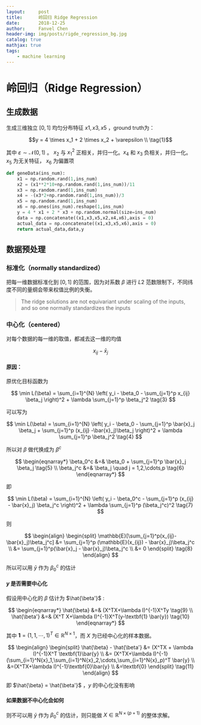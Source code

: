 ```yaml
---
layout:     post
title:      岭回归 Ridge Regression
date:       2018-12-25
author:     Fanvel Chen
header-img: img/posts/rigde_regression_bg.jpg
catalog: true
mathjax: true
tags:
    - machine learning
---
```


# 岭回归（Ridge Regression）

## 生成数据
生成三维独立 $[0,1]$ 均匀分布特征 $x1,x3,x5$ ，ground truth为：

$$y = 4 \times x_1 + 2 \times x_2 + \varepsilon \\ \tag{1}$$

其中 $\varepsilon \sim \mathcal{N}(0,1)$ 。
$x_2$ 与 $x_1^2$ 正相关，并归一化。$x_4$ 和 $x_3$ 负相关，并归一化。$x_5$ 为无关特征， $x_6$ 为偏置项

```python
def geneData(ins_num):
	x1 = np.random.rand(1,ins_num)   
	x2 = (x1**2*10+np.random.rand(1,ins_num))/11  
	x3 = np.random.rand(1,ins_num)
	x4 = -(x3*2+np.random.rand(1,ins_num))/3
	x5 = np.random.rand(1,ins_num)
	x6 = np.ones(ins_num).reshape(1,ins_num)
	y = 4 * x1 + 2 * x3 + np.random.normal(size=ins_num)
	data = np.concatenate((x1,x3,x5,x2,x4,x6),axis = 0)
	actual_data = np.concatenate((x1,x3,x5,x6),axis = 0)
	return actual_data,data,y
```

## 数据预处理
### 标准化（normally standardized）
把每一维数据标准化到 $[0,1]$ 的范围，因为对系数 $\beta$ 进行 $L2$ 范数限制下，不同纬度不同的量纲会带来权值比例的失衡。

>The ridge solutions are not equivariant under scaling of the inputs, and so one normally standardizes the inputs

### 中心化（centered）
对每个数据的每一维的取值，都减去这一维的均值

$$
x_{ij} - \bar{x}_j  \tag{2}
$$

#### 原因：
原优化目标函数为

$$
\min L(\beta) = \sum_{i=1}^{N} \left( y_i - \beta_0 - \sum_{j=1}^p x_{ij} \beta_j  \right)^2 +  \lambda \sum_{j=1}^p \beta_j^2   \tag{3}
$$

可以写为

$$
\min L(\beta) = \sum_{i=1}^{N} \left( y_i - \beta_0 - \sum_{j=1}^p \bar{x}_j \beta_j + \sum_{j=1}^p (x_{ij} -\bar{x}_j)\beta_j  \right)^2 +  \lambda \sum_{j=1}^p \beta_j^2   \tag{4}
$$

所以对 $\beta$ 做代换成为 $\beta^{c}$

$$
\begin{eqnarray*}
\beta_0^c &=& \beta_0 + \sum_{j=1}^p \bar{x}_j \beta_j   \tag{5}  \\
\beta_j^c &=& \beta_j \quad j = 1,2,\cdots,p  \tag{6}
\end{eqnarray*}
$$

即

$$
\min L(\beta) = \sum_{i=1}^{N} \left( y_i - \beta_0^c - \sum_{j=1}^p (x_{ij} - \bar{x}_j) \beta_j^c  \right)^2 +  \lambda \sum_{j=1}^p (\beta_j^c)^2   \tag{7}
$$

则

$$
\begin{align}
\begin{split}
\mathbb{E}[\sum_{j=1}^p(x_{ij}-\bar{x}_j)\beta_j^c] &= \sum_{j=1}^p (\mathbb{E}(x_{ij}) - \bar{x}_j)\beta_j^c  \\
&= \sum_{j=1}^p(\bar{x}_j - \bar{x}_j)\beta_j^c   \\
&= 0   
\end{split}   \tag{8}
\end{align}
$$

所以可以用 $\bar{y}$ 作为 $\beta_0^c$ 的估计

#### $y$ 是否需要中心化

假设用中心化的 $\beta$ 估计为 $\hat{\beta'}$ :

$$
\begin{eqnarray*}
\hat{\beta} &=& (X^TX+\lambda I)^{-1}X^Ty  \tag{9}  \\
\hat{\beta'} &=& (X^T X+\lambda I)^{-1}X^T(y-\textbf{1} \bar{y})  \tag{10}
\end{eqnarray*}
$$

其中 $\textbf{1} = (1,1,\cdots,1)^T \in \mathbb{R}^{N \times 1}$，而 $X$ 为已经中心化的样本数据。

$$
\begin{align}
\begin{split}
\hat{\beta} - \hat{\beta'} &= (X^TX + \lambda I)^{-1}X^T \textbf{1}\bar{y} \\
&= (X^TX+\lambda I)^{-1} (\sum_{i=1}^N{x}_1,\sum_{i=1}^N{x}_2,\cdots,\sum_{i=1}^N{x}_p)^T \bar{y}  \\
&=(X^TX+\lambda I)^{-1}\textbf{0}\bar{y} \\
&=\textbf{0}
\end{split}   \tag{11}
\end{align}
$$

即 $\hat{\beta} = \hat{\beta'}$ ，$y$ 的中心化没有影响

#### 如果数据不中心化会如何

 则不可以用 $\bar{y}$ 作为 $\beta_0^c$ 的估计，则只能做 $X \in \mathbb{R}^{N \times (p+1)}$ 的整体求解。 




